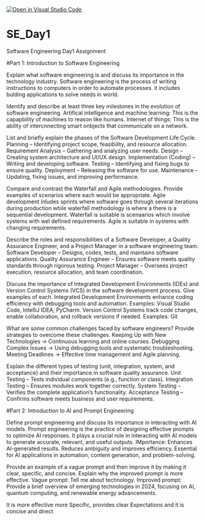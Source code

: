 [![Open in Visual Studio Code](https://classroom.github.com/assets/open-in-vscode-2e0aaae1b6195c2367325f4f02e2d04e9abb55f0b24a779b69b11b9e10269abc.svg)](https://classroom.github.com/online_ide?assignment_repo_id=18414479&assignment_repo_type=AssignmentRepo)
# SE_Day1
Software Engineering Day1 Assignment

#Part 1: Introduction to Software Engineering

Explain what software engineering is and discuss its importance in the technology industry.
Software engineering is the process of writing instructions to computers in order to automate processes.
it includes bulding applications to solve needs in world.

Identify and describe at least three key milestones in the evolution of software engineering.
Artifical intelligence and machine learning: This is the capapbility of machines to reason like humans.
Internet of things: This is the ability of intercnnecting smart onbjects that communicate on a network.

List and briefly explain the phases of the Software Development Life Cycle.
Planning – Identifying project scope, feasibility, and resource allocation.
Requirement Analysis – Gathering and analyzing user needs.
Design – Creating system architecture and UI/UX design.
Implementation (Coding) – Writing and developing software.
Testing – Identifying and fixing bugs to ensure quality.
Deployment – Releasing the software for use.
Maintenance – Updating, fixing issues, and improving performance.

Compare and contrast the Waterfall and Agile methodologies. Provide examples of scenarios where each would be appropriate.
Agile development inludes sprints where software goes through several iterations during production while waterfall methodology is where a there is a sequential development.
Waterfall is suitable is scenaarios which involve systems with wel defined requirements. Agile is suitable in systems with changing requirements.

Describe the roles and responsibilities of a Software Developer, a Quality Assurance Engineer, and a Project Manager in a software engineering team.
Software Developer – Designs, codes, tests, and maintains software applications.
Quality Assurance Engineer – Ensures software meets quality standards through rigorous testing.
Project Manager  – Oversees project execution, resource allocation, and team coordination.


Discuss the importance of Integrated Development Environments (IDEs) and Version Control Systems (VCS) in the software development process. Give examples of each.
Integrated Development Environments enhance coding efficiency with debugging tools and automation.
Examples: Visual Studio Code, IntelliJ IDEA, PyCharm.
Version Control Systems track code changes, enable collaboration, and rollback versions if needed.
Examples: Git 


What are some common challenges faced by software engineers? Provide strategies to overcome these challenges.
Keeping Up with New Technologies → Continuous learning and online courses.
Debugging Complex Issues → Using debugging tools and systematic troubleshooting.
Meeting Deadlines → Effective time management and Agile planning.

Explain the different types of testing (unit, integration, system, and acceptance) and their importance in software quality assurance.
Unit Testing – Tests individual components (e.g., function or class).
Integration Testing – Ensures modules work together correctly.
System Testing – Verifies the complete application’s functionality.
Acceptance Testing – Confirms software meets business and user requirements.

#Part 2: Introduction to AI and Prompt Engineering


Define prompt engineering and discuss its importance in interacting with AI models.
Prompt engineering is the practice of designing effective prompts to optimize AI responses. It plays a crucial role in interacting with AI models to generate accurate, relevant, and useful outputs.
IMportance:
Enhances AI-generated results.
Reduces ambiguity and improves efficiency.
Essential for AI applications in automation, content generation, and problem-solving.

Provide an example of a vague prompt and then improve it by making it clear, specific, and concise. Explain why the improved prompt is more effective.
Vague prompt: Tell me about technology.
Improved prompt: Provide a brief overview of emerging technologies in 2024, focusing on AI, quantum computing, and renewable energy advancements.

It is more effective more Specific, provides clear Expectations and it is concise and direct

